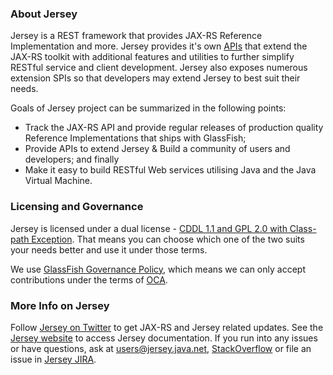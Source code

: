 ### About Jersey

Jersey is a REST framework that provides JAX-RS Reference Implementation and more.
Jersey provides it's own [APIs][jersey-api] that extend the JAX-RS toolkit with
additional features and utilities to further simplify RESTful service and client
development. Jersey also exposes numerous extension SPIs so that developers may
extend Jersey to best suit their needs.

Goals of Jersey project can be summarized in the following points:

*   Track the JAX-RS API and provide regular releases of production quality
    Reference Implementations that ships with GlassFish;
*   Provide APIs to extend Jersey & Build a community of users and developers;
    and finally
*   Make it easy to build RESTful Web services utilising Java and the
    Java Virtual Machine.

### Licensing and Governance
Jersey is licensed under a dual license - [CDDL 1.1 and GPL 2.0 with Class-path Exception][cddl].
That means you can choose which one of the two suits your needs better and use it under those terms.

We use [GlassFish Governance Policy][governance], which means we can only accept contributions under
 the terms of [OCA][oca].

### More Info on Jersey
Follow [Jersey on Twitter][jersey-twitter] to get JAX-RS and Jersey related updates.
See the [Jersey website][jersey-web] to access Jersey documentation. If you run into any issues or have questions,
ask at [users@jersey.java.net][jersey-users], [StackOverflow][jersey-so] or file an issue in [Jersey JIRA][jersey-jira].

[cddl]: http://glassfish.java.net/public/CDDL+GPL_1_1.html
[governance]: http://glassfish.java.net/public/GovernancePolicy.html
[oca]: http://oracle.com/technetwork/goto/oca
[jersey-api]: https://jersey.java.net/apidocs/latest/jersey/index.html
[jersey-jira]: http://java.net/jira/browse/JERSEY
[jersey-so]: http://stackoverflow.com/questions/tagged/jersey
[jersey-twitter]: http://twitter.com/gf_jersey
[jersey-users]: mailto:users@jersey.java.net
[jersey-web]: http://jersey.java.net
